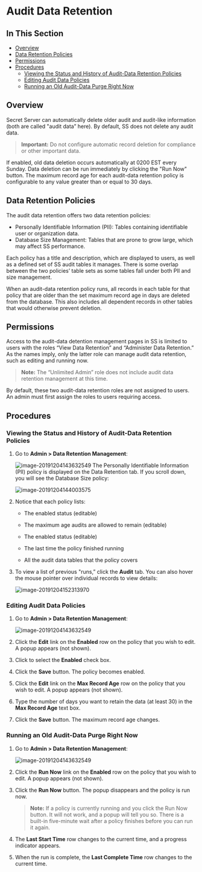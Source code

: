 [title]: # (Audit Data Retention)
[tags]: # (Audit Data Retention)
[priority]: # (1000)

# Audit Data Retention

## In This Section

- [Overview](#overview)
- [Data Retention Policies](#data-retention-policies)
- [Permissions](#permissions)
- [Procedures](#procedures)
  - [Viewing the Status and History of Audit-Data Retention Policies](#Viewing-the-Status-and-History-of-Audit-Data-Retention-Policies)
  - [Editing Audit Data Policies](#editing-audit-data-policies)
  - [Running an Old Audit-Data Purge Right Now](#running-an-old-audit-data-purge-right-now)

## Overview

Secret Server can automatically delete older audit and audit-like information (both are called "audit data” here). By default, SS does not delete any audit data.

> **Important:** Do not configure automatic record deletion for compliance or other important data.

If enabled, old data deletion occurs automatically at 0200 EST every Sunday. Data deletion can be run immediately by clicking the "Run Now" button. The maximum record age for each audit-data retention policy is configurable to any value greater than or equal to 30 days.

## Data Retention Policies

The audit data retention offers two data retention policies:

- Personally Identifiable Information (PII): Tables containing identifiable user or organization data.
- Database Size Management: Tables that are prone to grow large, which may affect SS performance.

Each policy has a title and description, which are displayed to users, as well as a defined set of SS audit tables it manages. There is some overlap between the two policies’ table sets as some tables fall under both PII and size management.

When an audit-data retention policy runs, all records in each table for that policy that are older than the set maximum record age in days are deleted from the database. This also includes all dependent records in other tables that would otherwise prevent deletion.

## Permissions

Access to the audit-data detention management pages in SS is limited to users with the roles “View Data Retention” and “Administer Data Retention.” As the names imply, only the latter role can manage audit data retention, such as editing and running now.

> **Note:** The “Unlimited Admin” role does not include audit data retention management at this time.

By default, these two audit-data retention roles are not assigned to users. An admin must first assign the roles to users requiring access.

## Procedures

### Viewing the Status and History of Audit-Data Retention Policies

1. Go to **Admin \> Data Retention Management**:

   ![image-20191204143632549](images/image-20191204143632549.png)
   The Personally Identifiable Information (PII) policy is displayed on the Data Retention tab. If you scroll down, you will see the Database Size policy:

   ![image-20191204144003575](images/image-20191204144003575.png)

1. Notice that each policy lists:

   - The enabled status (editable)
   - The maximum age audits are allowed to remain (editable)

   - The enabled status (editable)
   - The last time the policy finished running

   - All the audit data tables that the policy covers

1. To view a list of previous "runs,” click the **Audit** tab. You can also hover the mouse pointer over individual records to view details:

   ![image-20191204152313970](images/image-20191204152313970.png)

### Editing Audit Data Policies

1. Go to **Admin \> Data Retention Management**:

   ![image-20191204143632549](images/image-20191204143632549.png)

1. Click the **Edit** link on the **Enabled** row on the policy that you wish to edit. A popup appears (not shown).

1. Click to select the **Enabled** check box.

1. Click the **Save** button. The policy becomes enabled.

1. Click the **Edit** link on the **Max Record Age** row on the policy that you wish to edit. A popup appears (not shown).

1. Type the number of days you want to retain the data (at least 30) in the **Max Record Age** text box.

1. Click the **Save** button. The maximum record age changes.

### Running an Old Audit-Data Purge Right Now

1. Go to **Admin \> Data Retention Management**:

   ![image-20191204143632549](images/image-20191204143632549.png)

1. Click the **Run Now** link on the **Enabled** row on the policy that you wish to edit. A popup appears (not shown).

1. Click the **Run Now** button. The popup disappears and the policy is run now.

   > **Note:** If a policy is currently running and you click the Run Now button. It will not work, and a popup will tell you so. There is a built-in five-minute wait after a policy finishes before you can run it again.

1. The **Last Start Time** row changes to the current time, and a progress indicator appears.

1. When the run is complete, the **Last Complete Time** row changes to the current time.
